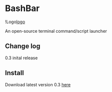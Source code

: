 # BashBar

!Logo[logo]

An open-source terminal command/script launcher

## Change log

0.3 inital release

## Install

Download latest version 0.3 [here](https://github.com/tbrek/BashBar/blob/master/BashBar/BashBar.zip)

[logo]: https://github.com/tbrek/BashBar/blob/master/BashBar/Assets.xcassets/AppIcon.appiconset/icon_128x128.png "Logo"